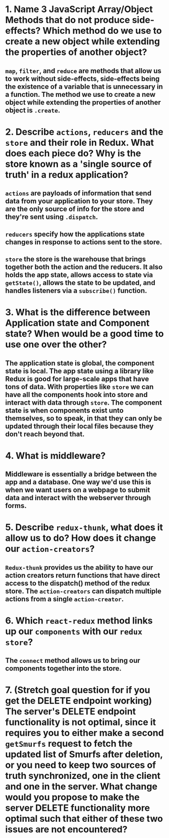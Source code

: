 # 1.  Name 3 JavaScript Array/Object Methods that do not produce side-effects? Which method do we use to create a new object while extending the properties of another object?

## `map`, `filter`, and `reduce` are methods that allow us to work without side-effects, side-effects being the existence of a variable that is unnecessary in a function. The method we use to create a new object while extending the properties of another object is `.create`.

# 2.  Describe `actions`, `reducers` and the `store` and their role in Redux. What does each piece do? Why is the store known as a 'single source of truth' in a redux application?

## `actions` are payloads of information that send data from your application to your store. They are the only source of info for the store and they're sent using `.dispatch`.

## `reducers` specify how the applications state changes in response to actions sent to the store.

## `store` the store is the warehouse that brings together both the action and the reducers. It also holds the app state, allows access to state via `getState()`, allows the state to be updated, and handles listeners via a `subscribe()` function.


# 3.  What is the difference between Application state and Component state? When would be a good time to use one over the other?

## The application state is global, the component state is local. The app state using a library like Redux is good for large-scale apps that have tons of data. With properties like `store` we can have all the components hook into store and interact with data through `store`. The component state is when components exist unto themselves, so to speak, in that they can only be updated through their local files because they don't reach beyond that.

# 4.  What is middleware?

## Middleware is essentially a bridge between the app and a database. One way we'd use this is when we want users on a webpage to submit data and interact with the webserver through forms.

# 5.  Describe `redux-thunk`, what does it allow us to do? How does it change our `action-creators`?

## `Redux-thunk` provides us the ability to have our action creators return functions that have direct access to the dispatch() method of the redux store. The `action-creators` can dispatch multiple actions from a single `action-creator`.

# 6.  Which `react-redux` method links up our `components` with our `redux store`?

## The `connect` method allows us to bring our components together into the store.

# 7. (Stretch goal question for if you get the DELETE endpoint working) The server's DELETE endpoint functionality is not optimal, since it requires you to either make a second `getSmurfs` request to fetch the updated list of Smurfs after deletion, or you need to keep two sources of truth synchronized, one in the client and one in the server. What change would you propose to make the server DELETE functionality more optimal such that either of these two issues are not encountered?